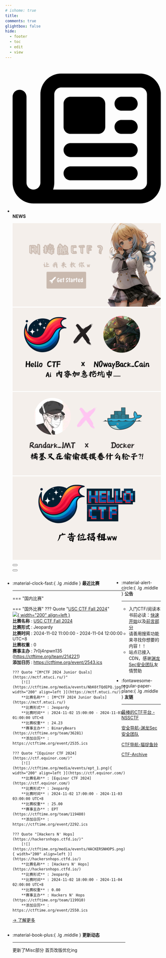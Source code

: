 ```yaml
---
# ishome: true
title: 
comments: true
glightbox: false
hide:
  - footer
  - toc
  - edit
  - view
---
```


<div class="grid cards">
    <ul>
        <li>
            <p><span class="twemoji lg middle"><svg xmlns="http://www.w3.org/2000/svg"
                        viewBox="0 0 512 512"><!--! Font Awesome Free 6.5.1 by @fontawesome - https://fontawesome.com License - https://fontawesome.com/license/free (Icons: CC BY 4.0, Fonts: SIL OFL 1.1, Code: MIT License) Copyright 2023 Fonticons, Inc.-->
                        <path
                            d="M168 80c-13.3 0-24 10.7-24 24v304c0 8.4-1.4 16.5-4.1 24H440c13.3 0 24-10.7 24-24V104c0-13.3-10.7-24-24-24H168zM72 480c-39.8 0-72-32.2-72-72V112c0-13.3 10.7-24 24-24s24 10.7 24 24v296c0 13.3 10.7 24 24 24s24-10.7 24-24V104c0-39.8 32.2-72 72-72h272c39.8 0 72 32.2 72 72v304c0 39.8-32.2 72-72 72H72zm104-344c0-13.3 10.7-24 24-24h96c13.3 0 24 10.7 24 24v80c0 13.3-10.7 24-24 24h-96c-13.3 0-24-10.7-24-24v-80zm200-24h32c13.3 0 24 10.7 24 24s-10.7 24-24 24h-32c-13.3 0-24-10.7-24-24s10.7-24 24-24zm0 80h32c13.3 0 24 10.7 24 24s-10.7 24-24 24h-32c-13.3 0-24-10.7-24-24s10.7-24 24-24zm-176 80h208c13.3 0 24 10.7 24 24s-10.7 24-24 24H200c-13.3 0-24-10.7-24-24s10.7-24 24-24zm0 80h208c13.3 0 24 10.7 24 24s-10.7 24-24 24H200c-13.3 0-24-10.7-24-24s10.7-24 24-24z">
                        </path>
                    </svg></span> <strong>NEWS</strong></p>
            <div class="grid cards">
                <div class="carousel">
                    <div class="carousel-container">
                        <a href="../HC_Start/" target="_blank"><img src="./assets/banner-quickstart.png" /></a>
                        <a href="../HC_AI/" target="_blank"><img src="./assets/banner-update.png" /></a>
                        <a href="https://github.com/CTF-Archives" target="_blank"><img
                                src="./assets/banner-Achieve.png" /></a>
                        <a href="javascript:alert$.next('我很可爱，请给我钱w');"><img
                                src="./assets/Banner-imcutesogivememoney.png" /></a>
                    </div>
                    <!-- 触发 hover 的区域 -->
                    <div class="carousel-hover left">
                        <button class="carousel-btn left" onclick="leftShift()"></button>
                    </div>
                    <div class="carousel-hover right">
                        <button class="carousel-btn right" onclick="rightShift()"></button>
                    </div>
                    <div class="carousel-bottom"></div>
                </div>
            </div>
        </li>
    </ul>
</div>

<div class="grid grid-cols-8 gap-4" style="display: grid;grid-template-columns: 70% 30%;" markdown>

<div class="grid cards" style="display: grid; grid-template-columns: 1fr;" markdown>

<div class="grid cards" markdown>

-   :material-clock-fast:{ .lg .middle } __最近比赛__

    ---
    <!-- 主页赛事展示_开始 -->
    === "国内比赛"
    
    === "国外比赛"
        ??? Quote "[USC CTF Fall 2024](https://usc.ctfd.io/)"  
            [![](https://ctftime.org/media/events/USC_CTF_Logo_Handdrawn.png){ width="200" align=left }](https://usc.ctfd.io/)  
            **比赛名称** : [USC CTF Fall 2024](https://usc.ctfd.io/)  
            **比赛形式** : Jeopardy  
            **比赛时间** : 2024-11-02 11:00:00 - 2024-11-04 12:00:00 UTC+8  
            **比赛权重** : 0  
            **赛事主办** : 7r0j4npwn135 (https://ctftime.org/team/214221)  
            **添加日历** : https://ctftime.org/event/2543.ics  
            
        ??? Quote "[M*CTF 2024 Junior Quals](https://mctf.mtuci.ru/)"  
            [![](https://ctftime.org/media/events/NbK6tTQdEPQ.jpg){ width="200" align=left }](https://mctf.mtuci.ru/)  
            **比赛名称** : [M*CTF 2024 Junior Quals](https://mctf.mtuci.ru/)  
            **比赛形式** : Jeopardy  
            **比赛时间** : 2024-11-02 15:00:00 - 2024-11-03 01:00:00 UTC+8  
            **比赛权重** : 24.23  
            **赛事主办** : BinaryBears (https://ctftime.org/team/36281)  
            **添加日历** : https://ctftime.org/event/2535.ics  
            
        ??? Quote "[Equinor CTF 2024](https://ctf.equinor.com/)"  
            [![](https://ctftime.org/media/events/ept_1.png){ width="200" align=left }](https://ctf.equinor.com/)  
            **比赛名称** : [Equinor CTF 2024](https://ctf.equinor.com/)  
            **比赛形式** : Jeopardy  
            **比赛时间** : 2024-11-02 17:00:00 - 2024-11-03 03:00:00 UTC+8  
            **比赛权重** : 25.00  
            **赛事主办** : EPT (https://ctftime.org/team/119480)  
            **添加日历** : https://ctftime.org/event/2292.ics  
            
        ??? Quote "[Hackers N' Hops](https://hackersnhops.ctfd.io/)"  
            [![](https://ctftime.org/media/events/HACKERSNHOPS.png){ width="200" align=left }](https://hackersnhops.ctfd.io/)  
            **比赛名称** : [Hackers N' Hops](https://hackersnhops.ctfd.io/)  
            **比赛形式** : Jeopardy  
            **比赛时间** : 2024-11-02 18:00:00 - 2024-11-04 02:00:00 UTC+8  
            **比赛权重** : 0.00  
            **赛事主办** : Hackers N' Hops (https://ctftime.org/team/119910)  
            **添加日历** : https://ctftime.org/event/2550.ics  
            
    <!-- 主页赛事展示_结束 -->
    [→ 了解更多](./Event/)

</div>
  <div class="grid cards" markdown>

-   :material-book-plus:{ .lg .middle } __更新动态__

    ---

    更新了Misc部分 首页改版优化ing

</div>  
</div>
<div class="grid cards" markdown>

<div class="grid cards" markdown>

-   :material-alert-circle:{ .lg .middle } __公告__

    ---

    - 入门CTF/阅读本书前必读：[快速开始](./HC_Start/)以及[前言部分](./HC_Preface/)  
    - 请善用搜索功能来寻找你想要的内容！！
    - 站点已接入 CDN，感谢[渊龙Sec安全团队](https://dh.aabyss.cn)友情赞助

-   :fontawesome-regular-paper-plane:{ .lg .middle } __友链__

    ---

    [最棒的CTF平台 - NSSCTF](https://www.nssctf.cn/)  

    [安全导航-渊龙Sec安全团队](https://dh.aabyss.cn)    

    [CTF导航-猫捉鱼铃](https://ctf.mzy0.com/)

    [CTF-Archive](https://github.com/CTF-Archives)

</div>   

</div>

</div>
